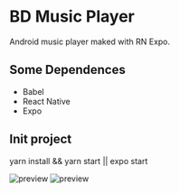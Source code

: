 # BD Music Player
Android music player maked with RN Expo.

## Some Dependences

- Babel 
- React Native
- Expo

## Init project

yarn install && yarn start
|| expo start

![preview](../main/assets/preview.jpg)
![preview](../main/assets/preview2.jpg)
